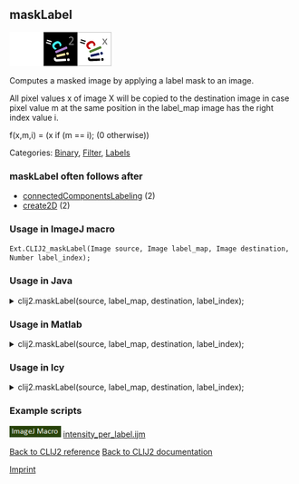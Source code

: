 ## maskLabel
<img src="images/mini_empty_logo.png"/><img src="images/mini_clij2_logo.png"/><img src="images/mini_clijx_logo.png"/>

Computes a masked image by applying a label mask to an image. 

All pixel values x of image X will be copied
to the destination image in case pixel value m at the same position in the label_map image has the right index value i.

f(x,m,i) = (x if (m == i); (0 otherwise))

Categories: [Binary](https://clij.github.io/clij2-docs/reference__binary), [Filter](https://clij.github.io/clij2-docs/reference__filter), [Labels](https://clij.github.io/clij2-docs/reference__label)

### maskLabel often follows after
* <a href="reference_connectedComponentsLabeling">connectedComponentsLabeling</a> (2)
* <a href="reference_create2D">create2D</a> (2)


### Usage in ImageJ macro
```
Ext.CLIJ2_maskLabel(Image source, Image label_map, Image destination, Number label_index);
```




### Usage in Java


<details>

<summary>
clij2.maskLabel(source, label_map, destination, label_index);
</summary>
<pre class="highlight">// init CLIJ and GPU
import net.haesleinhuepf.clij2.CLIJ2;
import net.haesleinhuepf.clij.clearcl.ClearCLBuffer;
CLIJ2 clij2 = CLIJ2.getInstance();

// get input parameters
ClearCLBuffer source = clij2.push(sourceImagePlus);
ClearCLBuffer label_map = clij2.push(label_mapImagePlus);
destination = clij2.create(source);
float label_index = 1.0;
</pre>

<pre class="highlight">
// Execute operation on GPU
clij2.maskLabel(source, label_map, destination, label_index);
</pre>

<pre class="highlight">
//show result
destinationImagePlus = clij2.pull(destination);
destinationImagePlus.show();

// cleanup memory on GPU
clij2.release(source);
clij2.release(label_map);
clij2.release(destination);
</pre>

</details>





### Usage in Matlab


<details>

<summary>
clij2.maskLabel(source, label_map, destination, label_index);
</summary>
<pre class="highlight">% init CLIJ and GPU
clij2 = init_clatlab();

% get input parameters
source = clij2.pushMat(source_matrix);
label_map = clij2.pushMat(label_map_matrix);
destination = clij2.create(source);
label_index = 1.0;
</pre>

<pre class="highlight">
% Execute operation on GPU
clij2.maskLabel(source, label_map, destination, label_index);
</pre>

<pre class="highlight">
% show result
destination = clij2.pullMat(destination)

% cleanup memory on GPU
clij2.release(source);
clij2.release(label_map);
clij2.release(destination);
</pre>

</details>





### Usage in Icy


<details>

<summary>
clij2.maskLabel(source, label_map, destination, label_index);
</summary>
<pre class="highlight">// init CLIJ and GPU
importClass(net.haesleinhuepf.clicy.CLICY);
importClass(Packages.icy.main.Icy);

clij2 = CLICY.getInstance();

// get input parameters
source_sequence = getSequence();
source = clij2.pushSequence(source_sequence);
label_map_sequence = getSequence();
label_map = clij2.pushSequence(label_map_sequence);
destination = clij2.create(source);
label_index = 1.0;
</pre>

<pre class="highlight">
// Execute operation on GPU
clij2.maskLabel(source, label_map, destination, label_index);
</pre>

<pre class="highlight">
// show result
destination_sequence = clij2.pullSequence(destination)
Icy.addSequence(destination_sequence);
// cleanup memory on GPU
clij2.release(source);
clij2.release(label_map);
clij2.release(destination);
</pre>

</details>





### Example scripts
<a href="https://github.com/clij/clij2-docs/blob/master/src/main/macro/intensity_per_label.ijm"><img src="images/language_macro.png" height="20"/></a> [intensity_per_label.ijm](https://github.com/clij/clij2-docs/blob/master/src/main/macro/intensity_per_label.ijm)  


[Back to CLIJ2 reference](https://clij.github.io/clij2-docs/reference)
[Back to CLIJ2 documentation](https://clij.github.io/clij2-docs)

[Imprint](https://clij.github.io/imprint)
